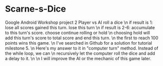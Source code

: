 # Scarne-s-Dice
Google Android Workshop project 2
Player vs AI roll a dice \n
if result is 1: lose all scores gained this turn. lose this turn \n
if result is 2-6: accumulate to this turn's score. choose continue rolling or hold \n
choosing hold will add this turn's score to total score and end this turn. \n
the first to reach 100 points wins this game.
\n
I've searched in Github for a solution for tutorial milestone 5. \n
Here's my answer to it in "computer turn" method. Instead of the while loop, we can \n
recursively let the computer roll the dice and add a delay to it. \n
\n
I will improve the AI or the mechanic of this game later. 
